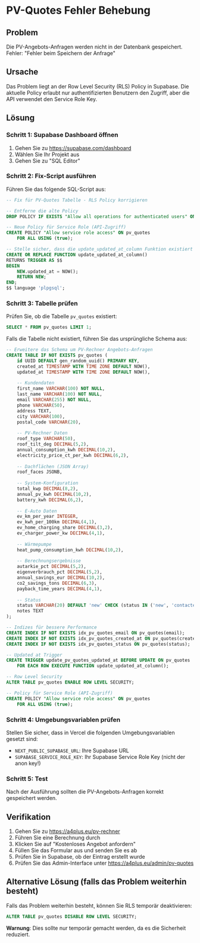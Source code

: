 # PV-Quotes Fehler Behebung

## Problem
Die PV-Angebots-Anfragen werden nicht in der Datenbank gespeichert. Fehler: "Fehler beim Speichern der Anfrage"

## Ursache
Das Problem liegt an der Row Level Security (RLS) Policy in Supabase. Die aktuelle Policy erlaubt nur authentifizierten Benutzern den Zugriff, aber die API verwendet den Service Role Key.

## Lösung

### Schritt 1: Supabase Dashboard öffnen
1. Gehen Sie zu https://supabase.com/dashboard
2. Wählen Sie Ihr Projekt aus
3. Gehen Sie zu "SQL Editor"

### Schritt 2: Fix-Script ausführen
Führen Sie das folgende SQL-Script aus:

```sql
-- Fix für PV-Quotes Tabelle - RLS Policy korrigieren

-- Entferne die alte Policy
DROP POLICY IF EXISTS "Allow all operations for authenticated users" ON pv_quotes;

-- Neue Policy für Service Role (API-Zugriff)
CREATE POLICY "Allow service role access" ON pv_quotes
    FOR ALL USING (true);

-- Stelle sicher, dass die update_updated_at_column Funktion existiert
CREATE OR REPLACE FUNCTION update_updated_at_column()
RETURNS TRIGGER AS $$
BEGIN
    NEW.updated_at = NOW();
    RETURN NEW;
END;
$$ language 'plpgsql';
```

### Schritt 3: Tabelle prüfen
Prüfen Sie, ob die Tabelle `pv_quotes` existiert:

```sql
SELECT * FROM pv_quotes LIMIT 1;
```

Falls die Tabelle nicht existiert, führen Sie das ursprüngliche Schema aus:

```sql
-- Erweitere das Schema um PV-Rechner Angebots-Anfragen
CREATE TABLE IF NOT EXISTS pv_quotes (
    id UUID DEFAULT gen_random_uuid() PRIMARY KEY,
    created_at TIMESTAMP WITH TIME ZONE DEFAULT NOW(),
    updated_at TIMESTAMP WITH TIME ZONE DEFAULT NOW(),
    
    -- Kundendaten
    first_name VARCHAR(100) NOT NULL,
    last_name VARCHAR(100) NOT NULL,
    email VARCHAR(255) NOT NULL,
    phone VARCHAR(50),
    address TEXT,
    city VARCHAR(100),
    postal_code VARCHAR(20),
    
    -- PV-Rechner Daten
    roof_type VARCHAR(50),
    roof_tilt_deg DECIMAL(5,2),
    annual_consumption_kwh DECIMAL(10,2),
    electricity_price_ct_per_kwh DECIMAL(6,2),
    
    -- Dachflächen (JSON Array)
    roof_faces JSONB,
    
    -- System-Konfiguration
    total_kwp DECIMAL(8,2),
    annual_pv_kwh DECIMAL(10,2),
    battery_kwh DECIMAL(6,2),
    
    -- E-Auto Daten
    ev_km_per_year INTEGER,
    ev_kwh_per_100km DECIMAL(4,1),
    ev_home_charging_share DECIMAL(3,2),
    ev_charger_power_kw DECIMAL(4,1),
    
    -- Wärmepumpe
    heat_pump_consumption_kwh DECIMAL(10,2),
    
    -- Berechnungsergebnisse
    autarkie_pct DECIMAL(5,2),
    eigenverbrauch_pct DECIMAL(5,2),
    annual_savings_eur DECIMAL(10,2),
    co2_savings_tons DECIMAL(6,3),
    payback_time_years DECIMAL(4,1),
    
    -- Status
    status VARCHAR(20) DEFAULT 'new' CHECK (status IN ('new', 'contacted', 'quoted', 'converted', 'declined')),
    notes TEXT
);

-- Indizes für bessere Performance
CREATE INDEX IF NOT EXISTS idx_pv_quotes_email ON pv_quotes(email);
CREATE INDEX IF NOT EXISTS idx_pv_quotes_created_at ON pv_quotes(created_at);
CREATE INDEX IF NOT EXISTS idx_pv_quotes_status ON pv_quotes(status);

-- Updated_at Trigger
CREATE TRIGGER update_pv_quotes_updated_at BEFORE UPDATE ON pv_quotes
    FOR EACH ROW EXECUTE FUNCTION update_updated_at_column();

-- Row Level Security
ALTER TABLE pv_quotes ENABLE ROW LEVEL SECURITY;

-- Policy für Service Role (API-Zugriff)
CREATE POLICY "Allow service role access" ON pv_quotes
    FOR ALL USING (true);
```

### Schritt 4: Umgebungsvariablen prüfen
Stellen Sie sicher, dass in Vercel die folgenden Umgebungsvariablen gesetzt sind:

- `NEXT_PUBLIC_SUPABASE_URL`: Ihre Supabase URL
- `SUPABASE_SERVICE_ROLE_KEY`: Ihr Supabase Service Role Key (nicht der anon key!)

### Schritt 5: Test
Nach der Ausführung sollten die PV-Angebots-Anfragen korrekt gespeichert werden.

## Verifikation
1. Gehen Sie zu https://a4plus.eu/pv-rechner
2. Führen Sie eine Berechnung durch
3. Klicken Sie auf "Kostenloses Angebot anfordern"
4. Füllen Sie das Formular aus und senden Sie es ab
5. Prüfen Sie in Supabase, ob der Eintrag erstellt wurde
6. Prüfen Sie das Admin-Interface unter https://a4plus.eu/admin/pv-quotes

## Alternative Lösung (falls das Problem weiterhin besteht)
Falls das Problem weiterhin besteht, können Sie RLS temporär deaktivieren:

```sql
ALTER TABLE pv_quotes DISABLE ROW LEVEL SECURITY;
```

**Warnung**: Dies sollte nur temporär gemacht werden, da es die Sicherheit reduziert.
